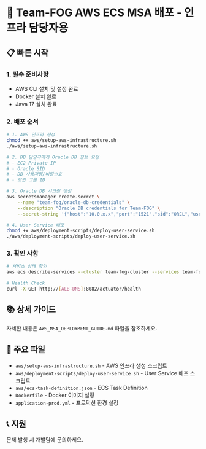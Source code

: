 # 🚀 Team-FOG AWS ECS MSA 배포 - 인프라 담당자용

## 📋 **빠른 시작**

### **1. 필수 준비사항**
- AWS CLI 설치 및 설정 완료
- Docker 설치 완료
- Java 17 설치 완료

### **2. 배포 순서**
```bash
# 1. AWS 인프라 생성
chmod +x aws/setup-aws-infrastructure.sh
./aws/setup-aws-infrastructure.sh

# 2. DB 담당자에게 Oracle DB 정보 요청
# - EC2 Private IP
# - Oracle SID
# - DB 사용자명/비밀번호
# - 보안 그룹 ID

# 3. Oracle DB 시크릿 생성
aws secretsmanager create-secret \
    --name "team-fog/oracle-db-credentials" \
    --description "Oracle DB credentials for Team-FOG" \
    --secret-string '{"host":"10.0.x.x","port":"1521","sid":"ORCL","username":"teamfog_user","password":"your_password"}'

# 4. User Service 배포
chmod +x aws/deployment-scripts/deploy-user-service.sh
./aws/deployment-scripts/deploy-user-service.sh
```

### **3. 확인 사항**
```bash
# 서비스 상태 확인
aws ecs describe-services --cluster team-fog-cluster --services team-fog-user-service

# Health Check
curl -X GET http://[ALB-DNS]:8082/actuator/health
```

## 📚 **상세 가이드**
자세한 내용은 `AWS_MSA_DEPLOYMENT_GUIDE.md` 파일을 참조하세요.

## 🔧 **주요 파일**
- `aws/setup-aws-infrastructure.sh` - AWS 인프라 생성 스크립트
- `aws/deployment-scripts/deploy-user-service.sh` - User Service 배포 스크립트
- `aws/ecs-task-definition.json` - ECS Task Definition
- `Dockerfile` - Docker 이미지 설정
- `application-prod.yml` - 프로덕션 환경 설정

## 📞 **지원**
문제 발생 시 개발팀에 문의하세요.
